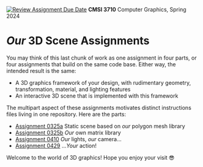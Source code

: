[![Review Assignment Due Date](https://classroom.github.com/assets/deadline-readme-button-24ddc0f5d75046c5622901739e7c5dd533143b0c8e959d652212380cedb1ea36.svg)](https://classroom.github.com/a/_qMUelEK)
**CMSI 3710** Computer Graphics, Spring 2024

# _Our_ 3D Scene Assignments
You may think of this last chunk of work as one assignment in four parts, or four assignments that build on the same code base. Either way, the intended result is the same:
* A 3D graphics framework of your design, with rudimentary geometry, transformation, material, and lighting features
* An interactive 3D scene that is implemented with this framework

The multipart aspect of these assignments motivates distinct instructions files living in one repository. Here are the parts:

- [Assignment 0325a](./static-3d-scene.md) Static scene based on _our_ polygon mesh library
- [Assignment 0325b](./matrix-library.md) _Our_ own matrix library
- [Assignment 0410](./lights-camera.md) _Our_ lights, _our_ camera…
- [Assignment 0429](./action.md) …_Your_ action!

Welcome to the world of 3D graphics! Hope you enjoy your visit 😎

